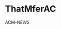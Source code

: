 # ThatMferAC

<p><a href-"/BasicWebDesign-CourseWork/ACM-NEWS.html" target-"blank">ACM-NEWS</a></p>
